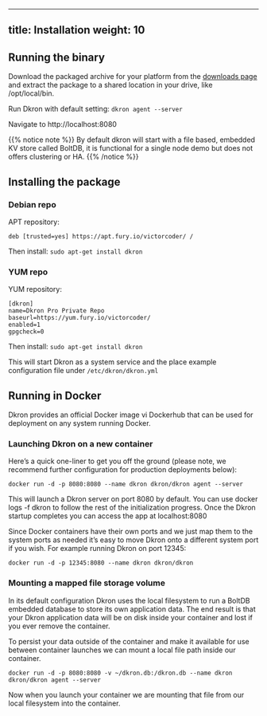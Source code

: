 
---
title: Installation
weight: 10
---

## Running the binary

Download the packaged archive for your platform from the [downloads page](https://github.com/victorcoder/dkron/releases) and extract the package to a shared location in your drive, like /opt/local/bin.

Run Dkron with default setting: `dkron agent --server`

Navigate to http://localhost:8080


{{% notice note %}}
By default dkron will start with a file based, embedded KV store called BoltDB, it is functional for a single node demo but does not offers clustering or HA.
{{% /notice %}}

## Installing the package

### Debian repo

APT repository: 
```
deb [trusted=yes] https://apt.fury.io/victorcoder/ /
```

Then install: `sudo apt-get install dkron`

### YUM repo

YUM repository:

```
[dkron]
name=Dkron Pro Private Repo
baseurl=https://yum.fury.io/victorcoder/
enabled=1
gpgcheck=0
```

Then install: `sudo apt-get install dkron`

This will start Dkron as a system service and the place example configuration file under `/etc/dkron/dkron.yml`

## Running in Docker

Dkron provides an official Docker image vi Dockerhub that can be used for deployment on any system running Docker.

### Launching Dkron on a new container

Here’s a quick one-liner to get you off the ground (please note, we recommend further configuration for production deployments below):

```
docker run -d -p 8080:8080 --name dkron dkron/dkron agent --server
```

This will launch a Dkron server on port 8080 by default. You can use docker logs -f dkron to follow the rest of the initialization progress. Once the Dkron startup completes you can access the app at localhost:8080

Since Docker containers have their own ports and we just map them to the system ports as needed it’s easy to move Dkron onto a different system port if you wish. For example running Dkron on port 12345:

```
docker run -d -p 12345:8080 --name dkron dkron/dkron
```

### Mounting a mapped file storage volume

In its default configuration Dkron uses the local filesystem to run a BoltDB embedded database to store its own application data. The end result is that your Dkron application data will be on disk inside your container and lost if you ever remove the container.

To persist your data outside of the container and make it available for use between container launches we can mount a local file path inside our container.

```
docker run -d -p 8080:8080 -v ~/dkron.db:/dkron.db --name dkron dkron/dkron agent --server
```

Now when you launch your container we are mounting that file from our local filesystem into the container.
